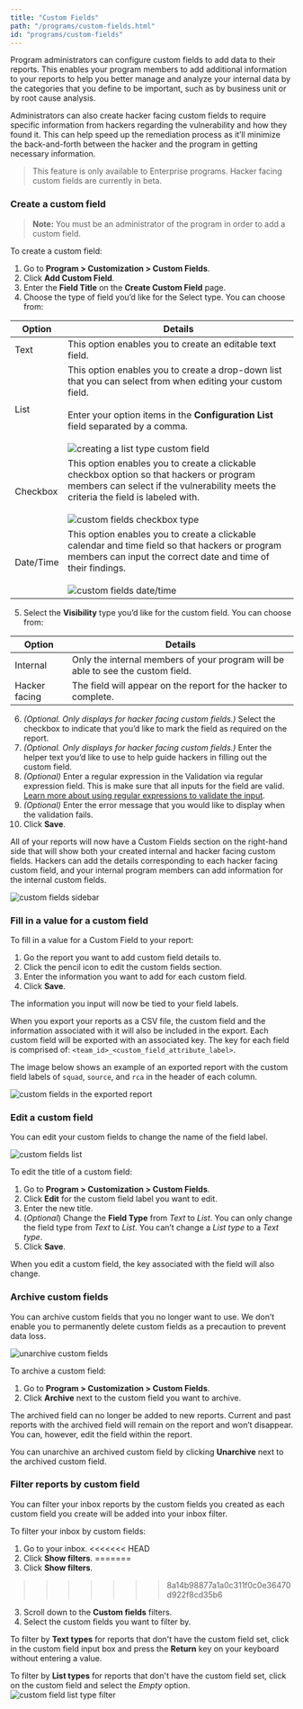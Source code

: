 ```yaml
---
title: "Custom Fields"
path: "/programs/custom-fields.html"
id: "programs/custom-fields"
---
```


Program administrators can configure custom fields to add data to their reports. This enables your program members to add additional information to your reports to help you better manage and analyze your internal data by the categories that you define to be important, such as by business unit or by root cause analysis.

Administrators can also create hacker facing custom fields to require specific information from hackers regarding the vulnerability and how they found it. This can help speed up the remediation process as it’ll minimize the back-and-forth between the hacker and the program in getting necessary information.

> This feature is only available to Enterprise programs. Hacker facing custom fields are currently in beta.

### Create a custom field

> **Note:** You must be an administrator of the program in order to add a custom field.

To create a custom field:
1. Go to **Program > Customization > Custom Fields**.
2. Click **Add Custom Field**.
3. Enter the **Field Title** on the **Create Custom Field** page.
4. Choose the type of field you’d like for the Select type. You can choose from:

Option | Details
------ | --------
Text | This option enables you to create an editable text field.
List | This option enables you to create a drop-down list that you can select from when editing your custom field.<br><br>Enter your option items in the **Configuration List** field separated by a comma.<br><br>![creating a list type custom field](./images/custom-fields-3.png)
Checkbox | This option enables you to create a clickable checkbox option so that hackers or program members can select if the vulnerability meets the criteria the field is labeled with.<br><br>![custom fields checkbox type](./images/custom-fields-checkbox.png)
Date/Time | This option enables you to create a clickable calendar and time field so that hackers or program members can input the correct date and time of their findings. <br><br>![custom fields date/time](./images/custom-fields-date-time.png)

5. Select the **Visibility** type you’d like for the custom field. You can choose from:

Option | Details
------ | --------
Internal | Only the internal members of your program will be able to see the custom field.
Hacker facing | The field will appear on the report for the hacker to complete.

6. *(Optional. Only displays for hacker facing custom fields.)* Select the checkbox to indicate that you’d like to mark the field as required on the report.
7. *(Optional. Only displays for hacker facing custom fields.)* Enter the helper text you’d like to use to help guide hackers in filling out the custom field.
8. *(Optional)* Enter a regular expression in the Validation via regular expression field. This is make sure that all inputs for the field are valid. [Learn more about using regular expressions to validate the input](https://www.regular-expressions.info/).
9. *(Optional)* Enter the error message that you would like to display when the validation fails.
10. Click **Save**.

All of your reports will now have a Custom Fields section on the right-hand side that will show both your created internal and hacker facing custom fields. Hackers can add the details corresponding to each hacker facing custom field, and your internal program members can add information for the internal custom fields.

![custom fields sidebar](./images/custom-fields-sidebar.png)

### Fill in a value for a custom field
To fill in a value for a Custom Field to your report:
1. Go the report you want to add custom field details to.
2. Click the pencil icon to edit the custom fields section.
3. Enter the information you want to add for each custom field.
4. Click **Save**.

The information you input will now be tied to your field labels.

When you export your reports as a CSV file, the custom field and the information associated with it will also be included in the export. Each custom field will be exported with an associated key. The key for each field is comprised of: `<team_id>_<custom_field_attribute_label>`.

The image below shows an example of an exported report with the custom field labels of `squad`, `source`, and `rca` in the header of each column.

![custom fields in the exported report](./images/custom-fields-export.png)

### Edit a custom field
You can edit your custom fields to change the name of the field label.

![custom fields list](./images/custom-fields-list.png)

To edit the title of a custom field:
1. Go to **Program > Customization > Custom Fields**.
2. Click **Edit** for the custom field label you want to edit.
3. Enter the new title.
4. (*Optional*) Change the **Field Type** from *Text* to *List*. You can only change the field type from *Text* to *List*. You can’t change a *List type* to a *Text type*.
5. Click **Save**.

When you edit a custom field, the key associated with the field will also change.

### Archive custom fields
You can archive custom fields that you no longer want to use. We don’t enable you to permanently delete custom fields as a precaution to prevent data loss.

![unarchive custom fields](./images/custom-fields-unarchive.png)

To archive a custom field:
1. Go to **Program > Customization > Custom Fields**.
2. Click **Archive** next to the custom field you want to archive.

The archived field can no longer be added to new reports. Current and past reports with the archived field will remain on the report and won’t disappear. You can, however, edit the field within the report.  

You can unarchive an archived custom field by clicking **Unarchive** next to the archived custom field.

### Filter reports by custom field
You can filter your inbox reports by the custom fields you created as each custom field you create will be added into your inbox filter.

To filter your inbox by custom fields:
1. Go to your inbox.
<<<<<<< HEAD
2. Click **Show filters**.
=======
2. Click **Show filters**. 
>>>>>>> 8a14b98877a1a0c311f0c0e36470d922f8cd35b6
3. Scroll down to the **Custom fields** filters.
4. Select the custom fields you want to filter by.

To filter by **Text types** for reports that don't have the custom field set, click in the custom field input box and press the **Return** key on your keyboard without entering a value.

To filter by **List types** for reports that don't have the custom field set, click on the custom field and select the *Empty* option.
![custom field list type filter](./images/custom-field-list-type-filter.png)
